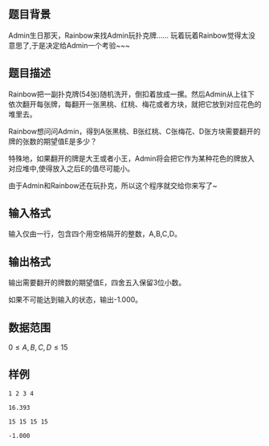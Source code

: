 ## 题目背景

Admin生日那天，Rainbow来找Admin玩扑克牌……
玩着玩着Rainbow觉得太没意思了,于是决定给Admin一个考验~~~


## 题目描述

Rainbow把一副扑克牌(54张)随机洗开，倒扣着放成一摞。然后Admin从上往下依次翻开每张牌，每翻开一张黑桃、红桃、梅花或者方块，就把它放到对应花色的堆里去。

Rainbow想问问Admin，得到A张黑桃、B张红桃、C张梅花、D张方块需要翻开的牌的张数的期望值E是多少？

特殊地，如果翻开的牌是大王或者小王，Admin将会把它作为某种花色的牌放入对应堆中,使得放入之后E的值尽可能小。

由于Admin和Rainbow还在玩扑克，所以这个程序就交给你来写了~



## 输入格式

输入仅由一行，包含四个用空格隔开的整数，A,B,C,D。


## 输出格式

输出需要翻开的牌数的期望值E，四舍五入保留3位小数。

如果不可能达到输入的状态，输出-1.000。


## 数据范围

$0 \leq A,B,C,D \leq 15$

## 样例

```input1
1 2 3 4
```

```output1
16.393
```

```input1
15 15 15 15
```

```output1
-1.000
```

